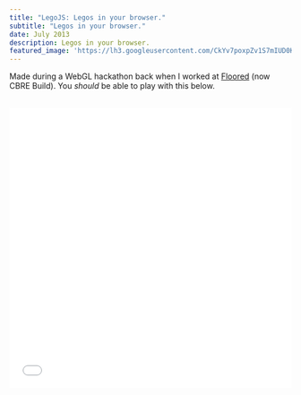 ```yaml
---
title: "LegoJS: Legos in your browser."
subtitle: "Legos in your browser."
date: July 2013
description: Legos in your browser.
featured_image: 'https://lh3.googleusercontent.com/CkYv7poxpZv1S7mIUD0KeyqbZ_DhsNAAY4V00tp97GE5XnYV3DPnXH_oYMC9L3SXVGwyNJUbBl88iydzReOegz_t7oVMiSbZL2tIdbN1CIaYIVCHn99DHuqI6MHaurfTgDDXQo9NDENFSwFvktH9YgrdjUYOlfz-P5a6Rl0JOtElqSGwuq5m8gKbz7Hmb6Ywm4ziAjozZDkBcDcGX4a_NDsqlhRjx3OcvDHwc-iV9CBM9su9VTkVsdRMM97gBPH7BEn4H3gq5lvgqQgjvfWUpEzzsio0CtEaTiOFqqQ9Hd0HwOuECoKlCBDO-DS_WGd3p2cbuS-vRFfij7Hqx0EewW0KpktS-09aYJbjakg-Q3E80TO5jhkbrpPcdjECWJwr6LXO2BSCoFq9-YT1S9HEjTS8YEePcJ0uyqiHOARgTA7MKL5zYyC07w-DiPArtxs9kSjDv7-3GUri6bxjHSYT44g3mkv80jS2BvDewlMdZwb8oAO6Sz1_Yq1NXP3FN-epEhrjFXzqwYUlOQyFvOTgjQ_TJmatrJHJKLL34JPpvtJaZoAoA03HJ9QRWdgmteWdgllwvrTGHew8vY6Ns6IZymuYywgD1cxfifp22nizvMJhEPkBaMD9xkLWOBYBNaFxx4mQAb3gddO_wvT2QaYTxct_A_vtA9qo=w1695-h988-no'
---
```


Made during a WebGL hackathon back when I worked at [Floored](https://floored.com) (now CBRE Build). You _should_ be able to play with this below.

<br>

<iframe src="/project/legojs.html" id="legojs" scrolling="no" frameborder="0"
    style="position: relative; height: 500px; width: 100%;"
    onload="this.style.height=this.contentDocument.body.scrollHeight + 20 +'px';">
